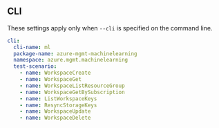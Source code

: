 ## CLI

These settings apply only when `--cli` is specified on the command line.

``` yaml $(cli)
cli:
  cli-name: ml
  package-name: azure-mgmt-machinelearning
  namespace: azure.mgmt.machinelearning
  test-scenario:
    - name: WorkspaceCreate
    - name: WorkspaceGet
    - name: WorkspaceListResourceGroup
    - name: WorkspaceGetBySubscription
    - name: ListWorkspaceKeys
    - name: ResyncStorageKeys
    - name: WorkspaceUpdate
    - name: WorkspaceDelete
```
